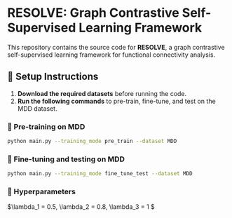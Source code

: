 # RESOLVE: Graph Contrastive Self-Supervised Learning Framework

This repository contains the source code for **RESOLVE**, a graph contrastive self-supervised learning framework for functional connectivity analysis.

## 🔹 Setup Instructions

1. **Download the required datasets** before running the code.  
2. **Run the following commands** to pre-train, fine-tune, and test on the MDD dataset.

### 🔹 Pre-training on MDD
```bash
python main.py --training_mode pre_train --dataset MDD

```
### 🔹 Fine-tuning and testing on MDD
```bash
python main.py --training_mode fine_tune_test --dataset MDD

```

### 🔹 Hyperparameters 
$\lambda_1 = 0.5, \lambda_2 = 0.8, \lambda_3 = 1
$
